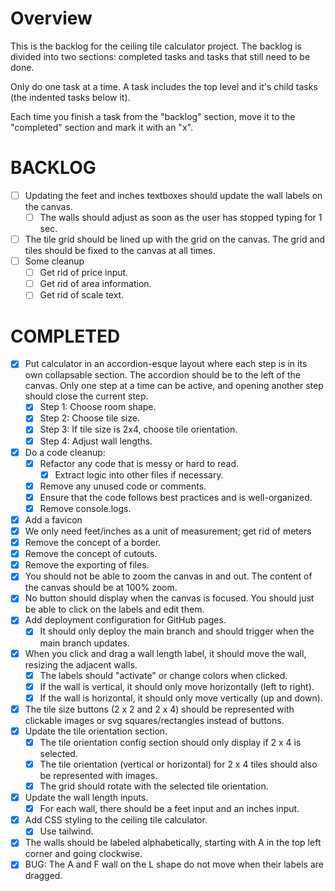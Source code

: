 # Overview

This is the backlog for the ceiling tile calculator project. The backlog is divided into two sections: completed tasks
and tasks that still need to be done.

Only do one task at a time. A task includes the top level and it's child tasks (the indented tasks below it).

Each time you finish a task from the "backlog" section, move it to the "completed" section and mark it with an "x".

# BACKLOG

* [ ] Updating the feet and inches textboxes should update the wall labels on the canvas.
    * [ ] The walls should adjust as soon as the user has stopped typing for 1 sec.
* [ ] The tile grid should be lined up with the grid on the canvas. The grid and tiles should be fixed to the canvas at
  all times.
* [ ] Some cleanup
    * [ ] Get rid of price input.
    * [ ] Get rid of area information.
    * [ ] Get rid of scale text.

# COMPLETED

* [x] Put calculator in an accordion-esque layout where each step is in its own collapsable section. The accordion
  should be to the left of the canvas. Only one step at a time can be active, and opening another step should close the
  current step.
    * [x] Step 1: Choose room shape.
    * [x] Step 2: Choose tile size.
    * [x] Step 3: If tile size is 2x4, choose tile orientation.
    * [x] Step 4: Adjust wall lengths.
* [x] Do a code cleanup:
    * [x] Refactor any code that is messy or hard to read.
        * [x] Extract logic into other files if necessary.
    * [x] Remove any unused code or comments.
    * [x] Ensure that the code follows best practices and is well-organized.
    * [x] Remove console.logs.
* [x] Add a favicon
* [x] We only need feet/inches as a unit of measurement; get rid of meters
* [x] Remove the concept of a border.
* [x] Remove the concept of cutouts.
* [x] Remove the exporting of files.
* [x] You should not be able to zoom the canvas in and out. The content of the canvas should be at 100% zoom.
* [x] No button should display when the canvas is focused. You should just be able to click on the labels and edit them.
* [x] Add deployment configuration for GitHub pages.
    * [x] It should only deploy the main branch and should trigger when the main branch updates.
* [x] When you click and drag a wall length label, it should move the wall, resizing the adjacent walls.
    * [x] The labels should "activate" or change colors when clicked.
    * [x] If the wall is vertical, it should only move horizontally (left to right).
    * [x] If the wall is horizontal, it should only move vertically (up and down).
* [x] The tile size buttons (2 x 2 and 2 x 4) should be represented with clickable images or svg squares/rectangles
  instead of buttons.
* [x] Update the tile orientation section.
    * [x] The tile orientation config section should only display if 2 x 4 is selected.
    * [x] The tile orientation (vertical or horizontal) for 2 x 4 tiles should also be represented with images.
    * [x] The grid should rotate with the selected tile orientation.
* [x] Update the wall length inputs.
    * [x] For each wall, there should be a feet input and an inches input.
* [x] Add CSS styling to the ceiling tile calculator.
    * [x] Use tailwind.
* [x] The walls should be labeled alphabetically, starting with A in the top left corner and going clockwise.
* [x] BUG: The A and F wall on the L shape do not move when their labels are dragged.